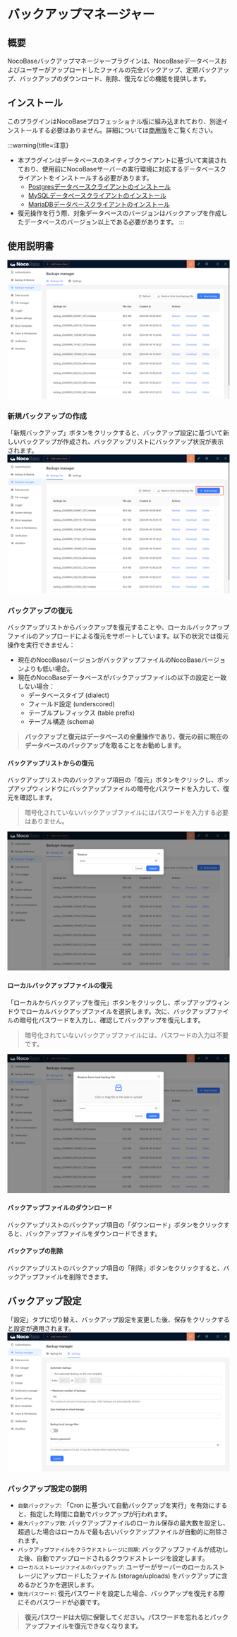 # バックアップマネージャー

<PluginInfo name="backups"></PluginInfo>

## 概要

NocoBaseバックアップマネージャープラグインは、NocoBaseデータベースおよびユーザーがアップロードしたファイルの完全バックアップ、定期バックアップ、バックアップのダウンロード、削除、復元などの機能を提供します。

## インストール

このプラグインはNocoBaseプロフェッショナル版に組み込まれており、別途インストールする必要はありません。詳細については<a target="_blank" href="https://www.nocobase.com/cn/commercial">商用版</a>をご覧ください。

:::warning{title=注意}
- 本プラグインはデータベースのネイティブクライアントに基づいて実装されており、使用前にNocoBaseサーバーの実行環境に対応するデータベースクライアントをインストールする必要があります。
  - [Postgresデータベースクライアントのインストール](./installation/postgres.md)
  - [MySQLデータベースクライアントのインストール](./installation/mysql.md)
  - [MariaDBデータベースクライアントのインストール](./installation/mariadb.md)
- 復元操作を行う際、対象データベースのバージョンはバックアップを作成したデータベースのバージョン以上である必要があります。
:::

## 使用説明書

![メイン画面](./static/main-screen.png)

### 新規バックアップの作成

「新規バックアップ」ボタンをクリックすると、バックアップ設定に基づいて新しいバックアップが作成され、バックアップリストにバックアップ状況が表示されます。
![新規バックアップ](./static/new-backup.png)

### バックアップの復元

バックアップリストからバックアップを復元することや、ローカルバックアップファイルのアップロードによる復元をサポートしています。以下の状況では復元操作を実行できません：
- 現在のNocoBaseバージョンがバックアップファイルのNocoBaseバージョンよりも低い場合。
- 現在のNocoBaseデータベースがバックアップファイルの以下の設定と一致しない場合：
  - データベースタイプ (dialect)
  - フィールド設定 (underscored)
  - テーブルプレフィックス (table prefix)
  - テーブル構造 (schema)

> **バックアップと復元はデータベースの全量操作であり、復元の前に現在のデータベースのバックアップを取ることをお勧めします。**

#### バックアップリストからの復元

バックアップリスト内のバックアップ項目の「復元」ボタンをクリックし、ポップアップウィンドウにバックアップファイルの暗号化パスワードを入力して、復元を確認します。
> 暗号化されていないバックアップファイルにはパスワードを入力する必要はありません。

![バックアップの復元](./static/restore-backup.png)

#### ローカルバックアップファイルの復元

「ローカルからバックアップを復元」ボタンをクリックし、ポップアップウィンドウでローカルバックアップファイルを選択します。次に、バックアップファイルの暗号化パスワードを入力し、確認してバックアップを復元します。
> 暗号化されていないバックアップファイルには、パスワードの入力は不要です。

![ローカルからバックアップを復元](./static/restore-from-local.png)

#### バックアップファイルのダウンロード

バックアップリストのバックアップ項目の「ダウンロード」ボタンをクリックすると、バックアップファイルをダウンロードできます。

#### バックアップの削除

バックアップリストのバックアップ項目の「削除」ボタンをクリックすると、バックアップファイルを削除できます。

## バックアップ設定

「設定」タブに切り替え、バックアップ設定を変更した後、保存をクリックすると設定が適用されます。
![バックアップ設定](./static/backup-settings.png)

### バックアップ設定の説明

- `自動バックアップ`: 「Cron に基づいて自動バックアップを実行」を有効にすると、指定した時間に自動でバックアップが行われます。
- `最大バックアップ数`: バックアップファイルのローカル保存の最大数を設定し、超過した場合はローカルで最も古いバックアップファイルが自動的に削除されます。
- `バックアップファイルをクラウドストレージに同期`: バックアップファイルが成功した後、自動でアップロードされるクラウドストレージを設定します。
- `ローカルストレージファイルのバックアップ`: ユーザーがサーバーのローカルストレージにアップロードしたファイル (storage/uploads) をバックアップに含めるかどうかを選択します。
- `復元パスワード`: 復元パスワードを設定した場合、バックアップを復元する際にそのパスワードが必要です。

> **復元パスワードは大切に保管してください。パスワードを忘れるとバックアップファイルを復元できなくなります。**
